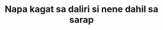 ---
layout: post
title: Napa kagat sa daliri si nene dahil sa sarap
duration: '06:46'
view: 105
rate: 2
video: 'https://flashservice.xvideos.com/embedframe/21394721'
category: 
 - pinay
 - beautiful
 - curvy
tags: 
 - pinay-sex
 - nagparaos
 - nene
 - mokong
 - fucked
 - jackpot
 - flawless
 - hotel
priority: 0.9
changefreq: daily
---